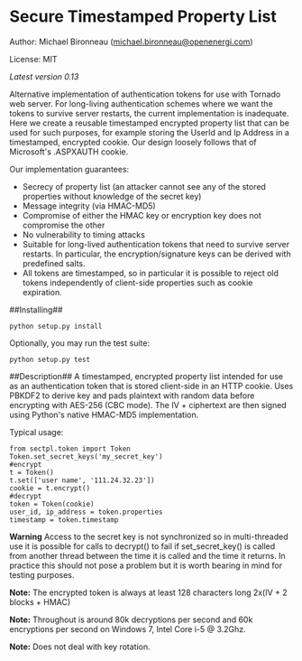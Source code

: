 # Secure Timestamped Property List #

Author: Michael Bironneau (<michael.bironneau@openenergi.com>)

License: MIT

*Latest version 0.13*

Alternative implementation of authentication tokens for use with Tornado web server. For long-living authentication schemes where we want the tokens to survive server restarts, the current implementation is inadequate. Here we create a reusable timestamped encrypted property list that can be used for such purposes, for example storing the UserId and Ip Address in a timestamped, encrypted cookie. Our design loosely follows that of Microsoft's .ASPXAUTH cookie.

Our implementation guarantees:

* Secrecy of property list (an attacker cannot see any of the stored properties without knowledge of the secret key)
* Message integrity (via HMAC-MD5)
* Compromise of either the HMAC key or encryption key does not compromise the other
* No vulnerability to timing attacks
* Suitable for long-lived authentication tokens that need to survive server restarts. In particular, the encryption/signature keys can be derived with predefined salts.
* All tokens are timestamped, so in particular it is possible to reject old tokens independently of client-side properties such as cookie expiration. 

##Installing##

    python setup.py install

Optionally, you may run the test suite:

    python setup.py test

##Description##
A timestamped, encrypted property list intended for use as an authentication token that is stored client-side in an HTTP cookie. Uses PBKDF2 to derive key and pads plaintext with random data before encrypting with AES-256 (CBC mode). The IV + ciphertext are then signed using Python's native HMAC-MD5 implementation.

Typical usage:

    from sectpl.token import Token
	Token.set_secret_keys('my_secret_key')
	#encrypt
	t = Token()
	t.set(['user name', '111.24.32.23'])
	cookie = t.encrypt()
	#decrypt
	token = Token(cookie)
	user_id, ip_address = token.properties
	timestamp = token.timestamp


**Warning** Access to the secret key is not synchronized so in multi-threaded use it is possible for calls to decrypt() to fail if set_secret_key() is called from another thread between the time it is called and the time it returns. In practice this should not pose a problem but it is worth bearing in mind for testing purposes.

**Note:** The encrypted token is always at least 128 characters long 2x(IV + 2 blocks + HMAC)

**Note:** Throughout is around 80k decryptions per second and 60k encryptions per second on Windows 7, Intel Core i-5 @ 3.2Ghz.

**Note:** Does not deal with key rotation.